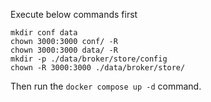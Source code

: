 Execute below commands first

```
mkdir conf data
chown 3000:3000 conf/ -R
chown 3000:3000 data/ -R
mkdir -p ./data/broker/store/config
chown -R 3000:3000 ./data/broker/store/
```

Then run the ` docker compose up -d ` command.
